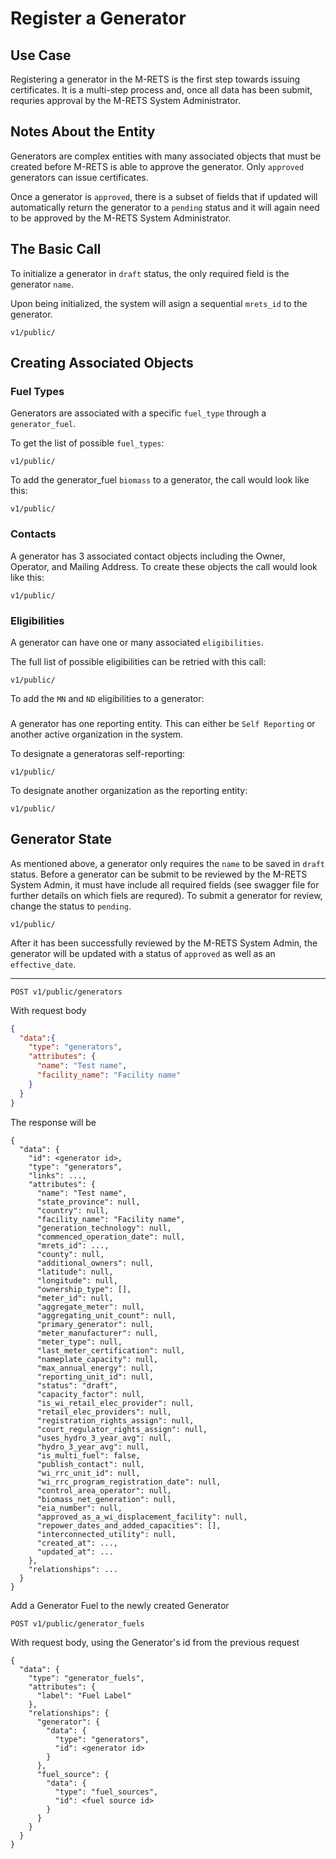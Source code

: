 # Register a Generator

## Use Case

Registering a generator in the M-RETS is the first step towards issuing certificates. It is a multi-step process and, once all data has been submit, requries approval by the M-RETS System Administrator.

## Notes About the Entity

Generators are complex entities with many associated objects that must be created before M-RETS is able to approve the generator. Only `approved` generators can issue certificates.

Once a generator is `approved`, there is a subset of fields that if updated will automatically return the generator to a `pending` status and it will again need to be approved by the M-RETS System Administrator. 

## The Basic Call

To initialize a generator in `draft` status, the only required field is the generator `name`.

Upon being initialized, the system will asign a sequential `mrets_id` to the generator. 

```
v1/public/
```

## Creating Associated Objects

### Fuel Types
Generators are associated with a specific `fuel_type` through a `generator_fuel`. 

To get the list of possible `fuel_types`:

``` 
v1/public/
```

To add the generator_fuel `biomass` to a generator, the call would look like this: 

```
v1/public/
```

### Contacts
A generator has 3 associated contact objects including the Owner, Operator, and Mailing Address. To create these objects the call would look like this:

```
v1/public/
```

### Eligibilities
A generator can have one or many associated `eligibilities`. 

The full list of possible eligibilities can be retried with this call:

```
v1/public/
```

To add the `MN` and `ND` eligibilities to a generator: 

###
A generator has one reporting entity. This can either be `Self Reporting` or another active organization in the system.

To designate a generatoras self-reporting:

```
v1/public/
```

To designate another organization as the reporting entity:
```
v1/public/
```

## Generator State

As mentioned above, a generator only requires the `name` to be saved in `draft` status. Before a generator can be submit to be reviewed by the M-RETS System Admin, it must have include all required fields (see swagger file for further details on which fiels are requred). To submit a generator for review, change the status to `pending`.

```
v1/public/
```

After it has been successfully reviewed by the M-RETS System Admin, the generator will be updated with a status of `approved` as well as an `effective_date`.

_______________

```
POST v1/public/generators
```

With request body

```json
{
  "data":{
    "type": "generators",
    "attributes": {
      "name": "Test name",
      "facility_name": "Facility name"
    }
  }
}
```

The response will be

```
{
  "data": {
    "id": <generator id>,
    "type": "generators",
    "links": ...,
    "attributes": {
      "name": "Test name",
      "state_province": null,
      "country": null,
      "facility_name": "Facility name",
      "generation_technology": null,
      "commenced_operation_date": null,
      "mrets_id": ...,
      "county": null,
      "additional_owners": null,
      "latitude": null,
      "longitude": null,
      "ownership_type": [],
      "meter_id": null,
      "aggregate_meter": null,
      "aggregating_unit_count": null,
      "primary_generator": null,
      "meter_manufacturer": null,
      "meter_type": null,
      "last_meter_certification": null,
      "nameplate_capacity": null,
      "max_annual_energy": null,
      "reporting_unit_id": null,
      "status": "draft",
      "capacity_factor": null,
      "is_wi_retail_elec_provider": null,
      "retail_elec_providers": null,
      "registration_rights_assign": null,
      "court_regulator_rights_assign": null,
      "uses_hydro_3_year_avg": null,
      "hydro_3_year_avg": null,
      "is_multi_fuel": false,
      "publish_contact": null,
      "wi_rrc_unit_id": null,
      "wi_rrc_program_registration_date": null,
      "control_area_operator": null,
      "biomass_net_generation": null,
      "eia_number": null,
      "approved_as_a_wi_displacement_facility": null,
      "repower_dates_and_added_capacities": [],
      "interconnected_utility": null,
      "created_at": ...,
      "updated_at": ...
    },
    "relationships": ...
  }
}
```

Add a Generator Fuel to the newly created Generator

```
POST v1/public/generator_fuels
```

With request body, using the Generator's id from the previous request

```
{
  "data": {
    "type": "generator_fuels",
    "attributes": {
      "label": "Fuel Label"
    },
    "relationships": {
      "generator": {
        "data": {
          "type": "generators",
          "id": <generator id>
        }
      },
      "fuel_source": {
        "data": {
          "type": "fuel_sources",
          "id": <fuel source id>
        }
      }
    }
  }
}
```
